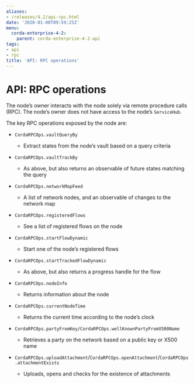 ```yaml
---
aliases:
- /releases/4.2/api-rpc.html
date: '2020-01-08T09:59:25Z'
menu:
  corda-enterprise-4-2:
    parent: corda-enterprise-4-2-api
tags:
- api
- rpc
title: 'API: RPC operations'
---
```



# API: RPC operations

The node’s owner interacts with the node solely via remote procedure calls (RPC). The node’s owner does not have
access to the node’s `ServiceHub`.

The key RPC operations exposed by the node are:


* `CordaRPCOps.vaultQueryBy`
    * Extract states from the node’s vault based on a query criteria


* `CordaRPCOps.vaultTrackBy`
    * As above, but also returns an observable of future states matching the query


* `CordaRPCOps.networkMapFeed`
    * A list of network nodes, and an observable of changes to the network map


* `CordaRPCOps.registeredFlows`
    * See a list of registered flows on the node


* `CordaRPCOps.startFlowDynamic`
    * Start one of the node’s registered flows


* `CordaRPCOps.startTrackedFlowDynamic`
    * As above, but also returns a progress handle for the flow


* `CordaRPCOps.nodeInfo`
    * Returns information about the node


* `CordaRPCOps.currentNodeTime`
    * Returns the current time according to the node’s clock


* `CordaRPCOps.partyFromKey/CordaRPCOps.wellKnownPartyFromX500Name`
    * Retrieves a party on the network based on a public key or X500 name


* `CordaRPCOps.uploadAttachment`/`CordaRPCOps.openAttachment`/`CordaRPCOps.attachmentExists`
    * Uploads, opens and checks for the existence of attachments



